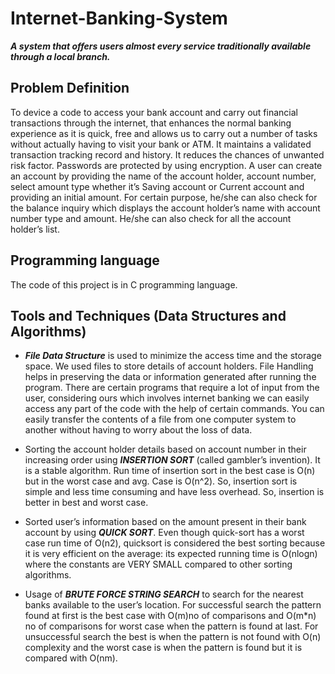 # Internet-Banking-System
***A system that offers users almost every service traditionally available through a local branch.***

## Problem Definition
  To device a code to access your bank account and carry out financial transactions through the internet, that enhances the normal banking experience as it is quick, free and allows us to carry out a number of tasks without actually having to visit your bank or ATM. It maintains a validated transaction tracking record and history. It reduces the chances of unwanted risk factor. Passwords are protected by using encryption.
  A user can create an account by providing the name of the account holder, account number, select amount type whether it’s Saving account or Current account and providing an initial amount. For certain purpose, he/she can also check for the balance inquiry which displays the account holder’s name with account number type and amount. He/she can also check for all the account holder’s list.

## Programming language
The code of this project is in C programming language.

## Tools and Techniques (Data Structures and Algorithms)

-	***File Data Structure*** is used to minimize the access time and the storage space. We used files to store details of account holders. File Handling helps in preserving the data or information generated after running the program. There are certain programs that require a lot of input from the user, considering ours which involves internet banking we can easily access any part of the code with the help of certain commands. You can easily transfer the contents of a file from one computer system to another without having to worry about the loss of data.

-	Sorting the account holder details based on account number in their increasing order using ***INSERTION SORT*** (called gambler’s invention). It is a stable algorithm. Run time of insertion sort in the best case is O(n) but in the worst case and avg. Case is O(n^2). So, insertion sort is simple and less time consuming and have less overhead. So, insertion is better in best and worst case.

-	Sorted user’s information based on the amount present in their bank account by using ***QUICK SORT***. Even though quick-sort has a worst case run time of O(n2), quicksort is considered the best sorting because it is very efficient on the average: its expected running time is O(nlogn) where the constants are VERY SMALL compared to other sorting algorithms.

-	Usage of ***BRUTE FORCE STRING SEARCH*** to search for the nearest banks available to the user’s location. For successful search the pattern found at first is the best case with O(m)no of comparisons and O(m*n) no of comparisons for worst case when the pattern is found at last. For unsuccessful search the best is when the pattern is not found with O(n) complexity and the worst case is when the pattern is found but it is compared with O(nm).
